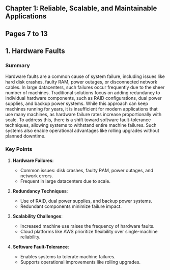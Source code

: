 
## Chapter 1: Reliable, Scalable, and Maintainable Applications

## Pages 7 to 13

## 1. Hardware Faults
### Summary
Hardware faults are a common cause of system failure, including issues like hard disk crashes, faulty RAM, power outages, or disconnected network cables. In large datacenters, such failures occur frequently due to the sheer number of machines. Traditional solutions focus on adding redundancy to individual hardware components, such as RAID configurations, dual power supplies, and backup power systems. While this approach can keep machines running for years, it is insufficient for modern applications that use many machines, as hardware failure rates increase proportionally with scale. To address this, there is a shift toward software fault-tolerance techniques, allowing systems to withstand entire machine failures. Such systems also enable operational advantages like rolling upgrades without planned downtime.

### Key Points
1. **Hardware Failures**:
   - Common issues: disk crashes, faulty RAM, power outages, and network errors.
   - Frequent in large datacenters due to scale.

2. **Redundancy Techniques**:
   - Use of RAID, dual power supplies, and backup power systems.
   - Redundant components minimize failure impact.

3. **Scalability Challenges**:
   - Increased machine use raises the frequency of hardware faults.
   - Cloud platforms like AWS prioritize flexibility over single-machine reliability.

4. **Software Fault-Tolerance**:
   - Enables systems to tolerate machine failures.
   - Supports operational improvements like rolling upgrades.

